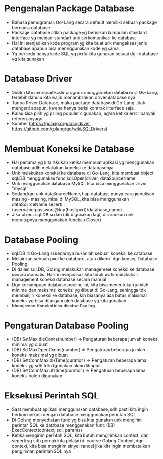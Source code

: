 # Pengenalan Package Database
- Bahasa pemograman Go-Lang secara default memiliki sebuah package bernama database
- Package Database adlah package yg berisikan kumpulan standard interface yg menjadi standart unk berkomunikasi ke database
- Hal ini menjadikan kode program yg kita buat unk mengakses jenis database apapun bisa mennggunakan kode yg sama
- Yg berbeda hanya kode SQL yg perlu kita gunakan sesuai dgn database yg kita gunakan

# Database Driver
- Seblm kita membuat kode program menggunakan database di Go-Lang, terlebih dahulu kita wajib menambahkan driver database nya
- Tanpa Driver Database, maka package database di Go-Lang  tidak mengerti apapun, karena hanya berisi kontrak interface saja.
- Kalau bisa pilih yg paling populer digunakan, agara ketika error banyak referensinyago
- Sumber (https://golang.org/s/sqldriver, https://github.com/golang/go/wiki/SQLDrivers)

# Membuat Koneksi ke Database
- Hal pertama yg kita lakukan ketika membuat aplikasi yg menggunakan database adlh melakukan koneksi ke databasenya.
- Unk melakukan koneksi ke database di Go-Lang, kita membuat object sql.DB menggunakan func sql.Open(driver, dataSourceName)
- Unk menggunakan database MySQl, kita bisa menggunakan driver "mysql"
- Sedangkan unk dataSourceName, tiap database punya cara penulisan masing - masing, misal di MySQL, kita bisa menggunakan dataSourceName seperti : (username:password@tcp(host:port)/database_name)
- Jika object sql.DB sudah tdk digunakan lagi, disarankan unk menutupnya menggunakan function Close()

# Database Pooling
- sql.DB di Go-Lang sebenarnya bukanlah sebuah koneksi ke database
- Melainkan sebuah pool ke database, atau dikenal dgn konsep Database Pooling
- Di dalam sql.DB, Golang melakukan management koneksi ke database secara otomatis. Hal ini menjadikan kita tidak perlu melakukan management koneksi database secara manual
- Dgn kemampuan database pooling ini, kita bisa menentukan jumlah minimal dan maksimal koneksi yg dibuat di Go-Lang, sehingga tdk membanjiri koneksi ke database, krn biasanya ada batas maksimal koneksi yg bisa ditangani oleh database yg kita gunakan.
- Manajemen Koneksi bisa disebut Pooling

# Pengaturan Database Pooling
- (DB) SetMaxIdleConns(number) => Pengaturan beberapa jumlah koneksi minimal yg dibuat
- (DB) SetMaxOpenConns(number) => Pengaturan beberapa jumlah koneksi maksimal yg dibuat
- (DB) SetConnMaxIdleTime(duration) => Pengaturan beberapa lama koneksi yg sdh tdk digunakan akan dihapus
- (DB) SetConnMaxLifetime(duration) => Pengaturan beberapa lama koneksi boleh digunakan

# Eksekusi Perintah SQL
- Saat membuat aplikasi menggunakan database, sdh pasti kita ingin berkomunikasi dengan database menggunakan perintah SQL
- Di Golang menyediakan func yg bisa kita gunakan unk mengirim perintah SQL ke database menggunakan func (DB) ExecContext(context, sql, params)
- Ketika mengirim perintah SQL, kita butuh mengirimkan context, dan seperti yg sdh pernah kita pelajari di course Golang Context, dgn context, kita bisa mengirim sinyal cancel jika kita ingin membatalkan pengiriman perintah SQL nya